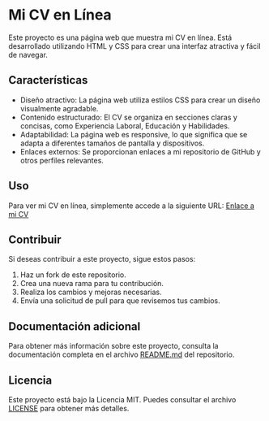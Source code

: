# Mi CV en Línea

Este proyecto es una página web que muestra mi CV en línea. Está desarrollado utilizando HTML y CSS para crear una interfaz atractiva y fácil de navegar.

## Características

- Diseño atractivo: La página web utiliza estilos CSS para crear un diseño visualmente agradable.
- Contenido estructurado: El CV se organiza en secciones claras y concisas, como Experiencia Laboral, Educación y Habilidades.
- Adaptabilidad: La página web es responsive, lo que significa que se adapta a diferentes tamaños de pantalla y dispositivos.
- Enlaces externos: Se proporcionan enlaces a mi repositorio de GitHub y otros perfiles relevantes.

## Uso

Para ver mi CV en línea, simplemente accede a la siguiente URL: [Enlace a mi CV](https://mi-cv-en-linea.com)

## Contribuir

Si deseas contribuir a este proyecto, sigue estos pasos:

1. Haz un fork de este repositorio.
2. Crea una nueva rama para tu contribución.
3. Realiza los cambios y mejoras necesarias.
4. Envía una solicitud de pull para que revisemos tus cambios.

## Documentación adicional

Para obtener más información sobre este proyecto, consulta la documentación completa en el archivo [README.md](README.md) del repositorio.

## Licencia

Este proyecto está bajo la Licencia MIT. Puedes consultar el archivo [LICENSE](LICENSE) para obtener más detalles.
